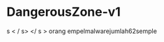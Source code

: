 # DangerousZone-v1
s </s>                     </s>                     </s>                     </s>                     </s>                     </s>                     </s>                     </s>                     </s>                     </s>                     </s>                     </s>                     < / s>                     </s>                     </s>                     </s>                     </s>                     </s>                     </s>                     </s>                     </s>                     </s>                     </s>                     </s>                     </ s >                     </s> orang </s> empelmalwarejumlah62semple
